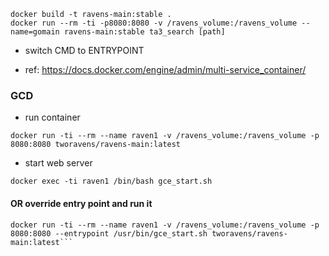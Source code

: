 
```
docker build -t ravens-main:stable .
docker run --rm -ti -p8080:8080 -v /ravens_volume:/ravens_volume --name=gomain ravens-main:stable ta3_search [path]
```

- switch CMD to ENTRYPOINT

- ref: https://docs.docker.com/engine/admin/multi-service_container/


### GCD

- run container

```
docker run -ti --rm --name raven1 -v /ravens_volume:/ravens_volume -p 8080:8080 tworavens/ravens-main:latest
```

- start web server

```
docker exec -ti raven1 /bin/bash gce_start.sh
```

#### OR override entry point and run it

```
docker run -ti --rm --name raven1 -v /ravens_volume:/ravens_volume -p 8080:8080 --entrypoint /usr/bin/gce_start.sh tworavens/ravens-main:latest```
```
